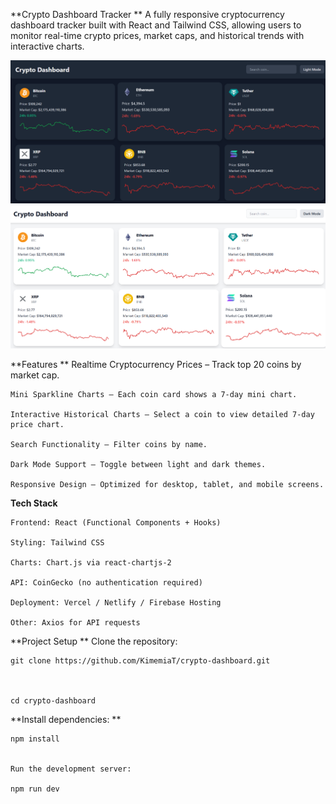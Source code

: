 **Crypto Dashboard Tracker
**
A fully responsive cryptocurrency dashboard tracker built with React and Tailwind CSS, allowing users to monitor real-time crypto prices, market caps, and historical trends with interactive charts.

<img src="darkmode.png" >

<img src="lightmode.png">


**Features
**
    Realtime Cryptocurrency Prices – Track top 20 coins by market cap.
    
    Mini Sparkline Charts – Each coin card shows a 7-day mini chart.
    
    Interactive Historical Charts – Select a coin to view detailed 7-day price chart.
    
    Search Functionality – Filter coins by name.
    
    Dark Mode Support – Toggle between light and dark themes.
    
    Responsive Design – Optimized for desktop, tablet, and mobile screens.

**Tech Stack**

    Frontend: React (Functional Components + Hooks)
    
    Styling: Tailwind CSS
    
    Charts: Chart.js via react-chartjs-2
    
    API: CoinGecko (no authentication required)
    
    Deployment: Vercel / Netlify / Firebase Hosting
    
    Other: Axios for API requests

**Project Setup
**
    Clone the repository:
    
    git clone https://github.com/KimemiaT/crypto-dashboard.git
    
    
    
    cd crypto-dashboard


**Install dependencies:
**
    
    npm install
    
    
    Run the development server:
    
    npm run dev
